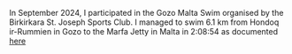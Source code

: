 In September 2024, I participated in the Gozo Malta Swim organised by the Birkirkara St. Joseph Sports Club. I managed to swim 6.1 km from Hondoq ir-Rummien in Gozo to the Marfa Jetty in Malta in 2:08:54 as documented [here](https://my.raceresult.com/309340/#3_5C89F2)

